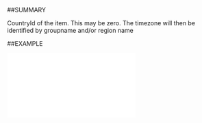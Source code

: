 
##SUMMARY

CountryId of the item. This may be zero. The timezone will then be identified by groupname and/or region name


##EXAMPLE



![](..\..\Examples\vbs\SOTimeZoneItem.CountryId.vbs.txt)

